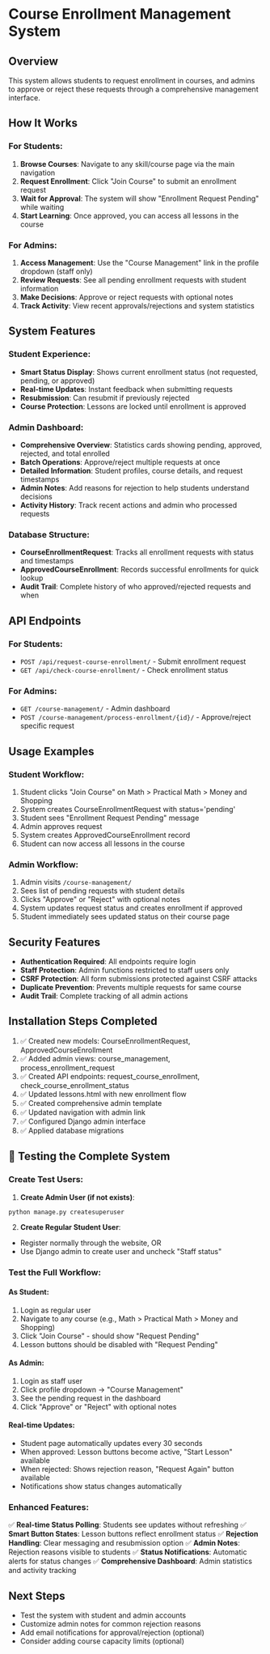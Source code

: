 # Course Enrollment Management System

## Overview
This system allows students to request enrollment in courses, and admins to approve or reject these requests through a comprehensive management interface.

## How It Works

### For Students:
1. **Browse Courses**: Navigate to any skill/course page via the main navigation
2. **Request Enrollment**: Click "Join Course" to submit an enrollment request
3. **Wait for Approval**: The system will show "Enrollment Request Pending" while waiting
4. **Start Learning**: Once approved, you can access all lessons in the course

### For Admins:
1. **Access Management**: Use the "Course Management" link in the profile dropdown (staff only)
2. **Review Requests**: See all pending enrollment requests with student information
3. **Make Decisions**: Approve or reject requests with optional notes
4. **Track Activity**: View recent approvals/rejections and system statistics

## System Features

### Student Experience:
- **Smart Status Display**: Shows current enrollment status (not requested, pending, or approved)
- **Real-time Updates**: Instant feedback when submitting requests
- **Resubmission**: Can resubmit if previously rejected
- **Course Protection**: Lessons are locked until enrollment is approved

### Admin Dashboard:
- **Comprehensive Overview**: Statistics cards showing pending, approved, rejected, and total enrolled
- **Batch Operations**: Approve/reject multiple requests at once
- **Detailed Information**: Student profiles, course details, and request timestamps
- **Admin Notes**: Add reasons for rejection to help students understand decisions
- **Activity History**: Track recent actions and admin who processed requests

### Database Structure:
- **CourseEnrollmentRequest**: Tracks all enrollment requests with status and timestamps
- **ApprovedCourseEnrollment**: Records successful enrollments for quick lookup
- **Audit Trail**: Complete history of who approved/rejected requests and when

## API Endpoints

### For Students:
- `POST /api/request-course-enrollment/` - Submit enrollment request
- `GET /api/check-course-enrollment/` - Check enrollment status

### For Admins:
- `GET /course-management/` - Admin dashboard
- `POST /course-management/process-enrollment/{id}/` - Approve/reject specific request

## Usage Examples

### Student Workflow:
1. Student clicks "Join Course" on Math > Practical Math > Money and Shopping
2. System creates CourseEnrollmentRequest with status='pending'
3. Student sees "Enrollment Request Pending" message
4. Admin approves request
5. System creates ApprovedCourseEnrollment record
6. Student can now access all lessons in the course

### Admin Workflow:
1. Admin visits `/course-management/`
2. Sees list of pending requests with student details
3. Clicks "Approve" or "Reject" with optional notes
4. System updates request status and creates enrollment if approved
5. Student immediately sees updated status on their course page

## Security Features
- **Authentication Required**: All endpoints require login
- **Staff Protection**: Admin functions restricted to staff users only
- **CSRF Protection**: All form submissions protected against CSRF attacks
- **Duplicate Prevention**: Prevents multiple requests for same course
- **Audit Trail**: Complete tracking of all admin actions

## Installation Steps Completed
1. ✅ Created new models: CourseEnrollmentRequest, ApprovedCourseEnrollment
2. ✅ Added admin views: course_management, process_enrollment_request
3. ✅ Created API endpoints: request_course_enrollment, check_course_enrollment_status
4. ✅ Updated lessons.html with new enrollment flow
5. ✅ Created comprehensive admin template
6. ✅ Updated navigation with admin link
7. ✅ Configured Django admin interface
8. ✅ Applied database migrations

## 🧪 Testing the Complete System

### Create Test Users:

1. **Create Admin User (if not exists)**:
```bash
python manage.py createsuperuser
```

2. **Create Regular Student User**:
- Register normally through the website, OR
- Use Django admin to create user and uncheck "Staff status"

### Test the Full Workflow:

#### As Student:
1. Login as regular user
2. Navigate to any course (e.g., Math > Practical Math > Money and Shopping)  
3. Click "Join Course" - should show "Request Pending"
4. Lesson buttons should be disabled with "Request Pending"

#### As Admin:
1. Login as staff user
2. Click profile dropdown → "Course Management"
3. See the pending request in the dashboard
4. Click "Approve" or "Reject" with optional notes

#### Real-time Updates:
- Student page automatically updates every 30 seconds
- When approved: Lesson buttons become active, "Start Lesson" available
- When rejected: Shows rejection reason, "Request Again" button available
- Notifications show status changes automatically

### Enhanced Features:
✅ **Real-time Status Polling**: Students see updates without refreshing
✅ **Smart Button States**: Lesson buttons reflect enrollment status
✅ **Rejection Handling**: Clear messaging and resubmission option
✅ **Admin Notes**: Rejection reasons visible to students
✅ **Status Notifications**: Automatic alerts for status changes
✅ **Comprehensive Dashboard**: Admin statistics and activity tracking

## Next Steps
- Test the system with student and admin accounts
- Customize admin notes for common rejection reasons
- Add email notifications for approval/rejection (optional)
- Consider adding course capacity limits (optional)